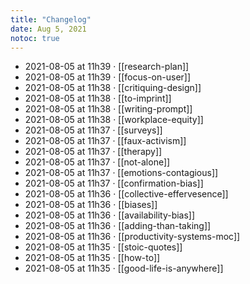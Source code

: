 ```yaml
---
title: "Changelog"
date: Aug 5, 2021
notoc: true
---
```


- 2021-08-05 at 11h39 · [[research-plan]]
- 2021-08-05 at 11h39 · [[focus-on-user]]
- 2021-08-05 at 11h38 · [[critiquing-design]]
- 2021-08-05 at 11h38 · [[to-imprint]]
- 2021-08-05 at 11h38 · [[writing-prompt]]
- 2021-08-05 at 11h38 · [[workplace-equity]]
- 2021-08-05 at 11h37 · [[surveys]]
- 2021-08-05 at 11h37 · [[faux-activism]]
- 2021-08-05 at 11h37 · [[therapy]]
- 2021-08-05 at 11h37 · [[not-alone]]
- 2021-08-05 at 11h37 · [[emotions-contagious]]
- 2021-08-05 at 11h37 · [[confirmation-bias]]
- 2021-08-05 at 11h36 · [[collective-effervesence]]
- 2021-08-05 at 11h36 · [[biases]]
- 2021-08-05 at 11h36 · [[availability-bias]]
- 2021-08-05 at 11h36 · [[adding-than-taking]]
- 2021-08-05 at 11h36 · [[productivity-systems-moc]]
- 2021-08-05 at 11h35 · [[stoic-quotes]]
- 2021-08-05 at 11h35 · [[how-to]]
- 2021-08-05 at 11h35 · [[good-life-is-anywhere]]
